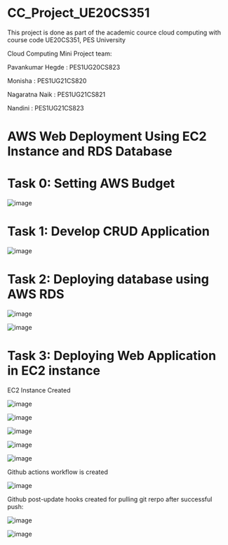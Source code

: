 # CC_Project_UE20CS351
This project is done as part of the academic cource cloud computing with course code UE20CS351, PES University


Cloud Computing Mini Project team:

Pavankumar Hegde     : PES1UG20CS823

Monisha              : PES1UG21CS820

Nagaratna Naik       : PES1UG21CS821

Nandini              : PES1UG21CS823


# AWS Web Deployment Using EC2 Instance and RDS Database

# Task 0: Setting AWS Budget

![image](https://user-images.githubusercontent.com/51742316/234733917-667da7ca-21b9-442c-910a-24db43dfe948.png)




# Task 1: Develop CRUD Application

![image](https://user-images.githubusercontent.com/51742316/234736390-972d6a37-787b-4173-bcee-04956283d647.png)


# Task 2: Deploying database using AWS RDS

![image](https://user-images.githubusercontent.com/51742316/234736703-ac7de8c2-46d0-4237-a1ec-f7636eaf5292.png)

![image](https://user-images.githubusercontent.com/51742316/234736475-59b6746f-d930-4b66-b04d-bc28732c92a0.png)


# Task 3: Deploying Web Application in EC2 instance

EC2 Instance Created

![image](https://user-images.githubusercontent.com/51742316/234734360-3c25e82f-98c4-4da0-bf6a-6a1764c70106.png)

![image](https://user-images.githubusercontent.com/51742316/234736854-96f4fb15-7fdc-4cd6-9066-94dd7c77e88d.png)

![image](https://user-images.githubusercontent.com/51742316/234736905-ca469fc3-dd60-4e1d-8051-c251ab8c4308.png)

![image](https://user-images.githubusercontent.com/51742316/234736962-df4e7c4e-ee54-4b0d-8e40-5f4d5af795ab.png)

![image](https://user-images.githubusercontent.com/51742316/234737020-5bbc9263-dd64-4747-a729-6113bde65052.png)


Github actions workflow is created

![image](https://user-images.githubusercontent.com/51742316/234733808-74e820f9-264c-4a10-bd0a-231f06168560.png)


Github post-update hooks created for pulling git rerpo after successful push:

![image](https://user-images.githubusercontent.com/51742316/234736029-00b880ac-d707-4b85-966d-ad0d9a8ab6f9.png)

![image](https://user-images.githubusercontent.com/51742316/234736201-56a2077b-dc29-4180-ae81-810d99a542f4.png)




